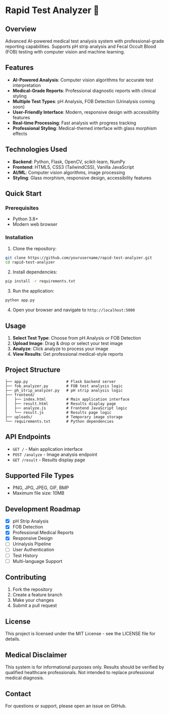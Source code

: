# Rapid Test Analyzer 🧪

## Overview
Advanced AI-powered medical test analysis system with professional-grade reporting capabilities. Supports pH strip analysis and Fecal Occult Blood (FOB) testing with computer vision and machine learning.

## Features
- **AI-Powered Analysis**: Computer vision algorithms for accurate test interpretation
- **Medical-Grade Reports**: Professional diagnostic reports with clinical styling
- **Multiple Test Types**: pH Analysis, FOB Detection (Urinalysis coming soon)
- **User-Friendly Interface**: Modern, responsive design with accessibility features
- **Real-time Processing**: Fast analysis with progress tracking
- **Professional Styling**: Medical-themed interface with glass morphism effects

## Technologies Used
- **Backend**: Python, Flask, OpenCV, scikit-learn, NumPy
- **Frontend**: HTML5, CSS3 (TailwindCSS), Vanilla JavaScript
- **AI/ML**: Computer vision algorithms, image processing
- **Styling**: Glass morphism, responsive design, accessibility features

## Quick Start

### Prerequisites
- Python 3.8+
- Modern web browser

### Installation
1. Clone the repository:
```bash
git clone https://github.com/yourusername/rapid-test-analyzer.git
cd rapid-test-analyzer
```

2. Install dependencies:
```bash
pip install -r requirements.txt
```

3. Run the application:
```bash
python app.py
```

4. Open your browser and navigate to `http://localhost:5000`

## Usage
1. **Select Test Type**: Choose from pH Analysis or FOB Detection
2. **Upload Image**: Drag & drop or select your test image
3. **Analyze**: Click analyze to process your image
4. **View Results**: Get professional medical-style reports

## Project Structure
```
├── app.py                 # Flask backend server
├── fob_analyzer.py        # FOB test analysis logic
├── ph_strip_analyzer.py   # pH strip analysis logic
├── frontend/
│   ├── index.html         # Main application interface
│   ├── result.html        # Results display page
│   ├── analyze.js         # Frontend JavaScript logic
│   └── result.js          # Results page logic
├── uploads/               # Temporary image storage
└── requirements.txt       # Python dependencies
```

## API Endpoints
- `GET /` - Main application interface
- `POST /analyze` - Image analysis endpoint
- `GET /result` - Results display page

## Supported File Types
- PNG, JPG, JPEG, GIF, BMP
- Maximum file size: 10MB

## Development Roadmap
- [x] pH Strip Analysis
- [x] FOB Detection
- [x] Professional Medical Reports
- [x] Responsive Design
- [ ] Urinalysis Pipeline
- [ ] User Authentication
- [ ] Test History
- [ ] Multi-language Support

## Contributing
1. Fork the repository
2. Create a feature branch
3. Make your changes
4. Submit a pull request

## License
This project is licensed under the MIT License - see the LICENSE file for details.

## Medical Disclaimer
This system is for informational purposes only. Results should be verified by qualified healthcare professionals. Not intended to replace professional medical diagnosis.

## Contact
For questions or support, please open an issue on GitHub.
